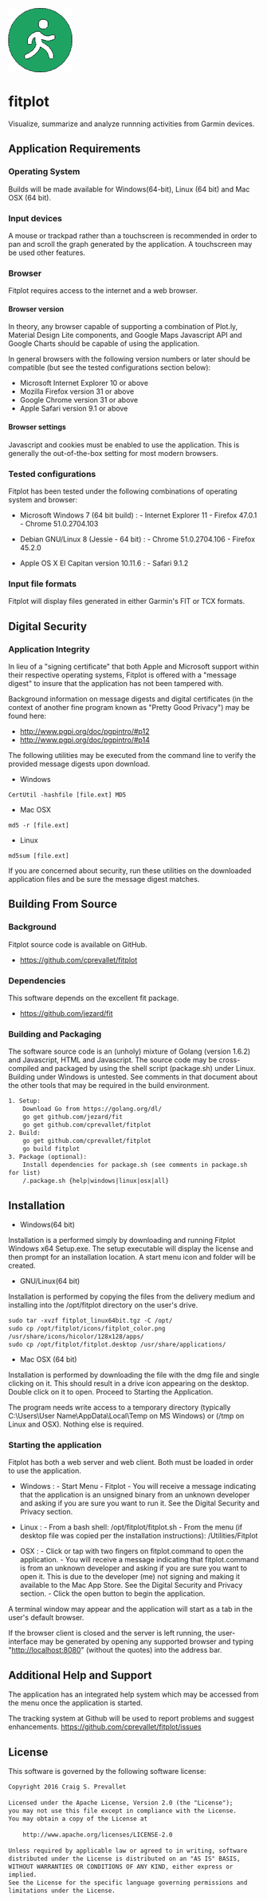 <img src="https://github.com/cprevallet/fitplot/blob/master/icons/fitplot_color.png">

# fitplot
Visualize, summarize and analyze runnning activities from Garmin devices.


Application Requirements
------------------------

### Operating System

Builds will be made available for Windows(64-bit), Linux (64 bit) and Mac 
OSX (64 bit).

### Input devices

A mouse or trackpad rather than a touchscreen is recommended in order to
pan and scroll the graph generated by the application. A touchscreen may
be used other features.

### Browser

Fitplot requires access to the internet and a web browser.

#### Browser version

In theory, any browser capable of supporting a combination of Plot.ly,
Material Design Lite components, and Google Maps Javascript API and
Google Charts should be capable of using the application.

In general browsers with the following version numbers or later should
be compatible (but see the tested configurations section below):

-   Microsoft Internet Explorer 10 or above
-   Mozilla Firefox version 31 or above
-   Google Chrome version 31 or above
-   Apple Safari version 9.1 or above

#### Browser settings

Javascript and cookies must be enabled to use the application. This is
generally the out-of-the-box setting for most modern browsers.

### Tested configurations

Fitplot has been tested under the following combinations of operating
system and browser:

-   Microsoft Windows 7 (64 bit build)
    :   -   Internet Explorer 11
        -   Firefox 47.0.1
        -   Chrome 51.0.2704.103

-   Debian GNU/Linux 8 (Jessie - 64 bit)
    :   -   Chrome 51.0.2704.106
        -   Firefox 45.2.0

-   Apple OS X El Capitan version 10.11.6
    :   -   Safari 9.1.2

### Input file formats

Fitplot will display files generated in either Garmin's FIT or TCX
formats.

Digital Security
----------------

### Application Integrity

In lieu of a "signing certificate" that both Apple and Microsoft support
within their respective operating systems, Fitplot is offered with a
"message digest" to insure that the application has not been tampered
with.

Background information on message digests and digital certificates (in
the context of another fine program known as "Pretty Good Privacy") may
be found here:

-   <http://www.pgpi.org/doc/pgpintro/#p12>
-   <http://www.pgpi.org/doc/pgpintro/#p14>

The following utilities may be executed from the command line to verify
the provided message digests upon download.

-   Windows

<!-- -->

    CertUtil -hashfile [file.ext] MD5

-   Mac OSX

<!-- -->

    md5 -r [file.ext]

-   Linux

<!-- -->

    md5sum [file.ext]

If you are concerned about security, run these utilities on the
downloaded application files and be sure the message digest matches.

Building From Source
--------------------

### Background
Fitplot source code is available on GitHub. 

-   <https://github.com/cprevallet/fitplot>

### Dependencies
This software depends on the excellent fit package.

-  <https://github.com/jezard/fit>

### Building and Packaging
The software source code is an (unholy) mixture of Golang (version 1.6.2) and 
Javascript, HTML and Javascript.  The source code may be cross-compiled and packaged by using 
the shell script (package.sh) under Linux.  Building under Windows is 
untested. See comments in that document about the other tools that may 
be required in the build environment. 

	1. Setup:  
		Download Go from https://golang.org/dl/
		go get github.com/jezard/fit
		go get github.com/cprevallet/fitplot
	2. Build:
		go get github.com/cprevallet/fitplot
		go build fitplot
	3. Package (optional): 
		Install dependencies for package.sh (see comments in package.sh for list)
		/.package.sh {help|windows|linux|osx|all}

Installation
------------

-   Windows(64 bit)

Installation is a performed simply by downloading and running Fitplot
Windows x64 Setup.exe. The setup executable will display the license and
then prompt for an installation location. A start menu icon and folder
will be created.

-   GNU/Linux(64 bit)

Installation is performed by copying the files from the delivery medium
and installing into the /opt/fitplot directory on the user's drive.

    sudo tar -xvzf fitplot_linux64bit.tgz -C /opt/
    sudo cp /opt/fitplot/icons/fitplot_color.png /usr/share/icons/hicolor/128x128/apps/
    sudo cp /opt/fitplot/fitplot.desktop /usr/share/applications/

-   Mac OSX (64 bit)

Installation is performed by downloading the file with the dmg file and
single clicking on it. This should result in a drive icon appearing on
the desktop. Double click on it to open. Proceed to Starting the
Application.

The program needs write access to a temporary directory (typically
C:\\Users\\User Name\\AppData\\Local\\Temp on MS Windows) or (/tmp on
Linux and OSX). Nothing else is required.



### Starting the application

Fitplot has both a web server and web client. Both must be loaded in
order to use the application.

-   Windows
    :   -   Start Menu
        -   Fitplot
        -   You will receive a message indicating that the application
            is an unsigned binary from an unknown developer and asking
            if you are sure you want to run it. See the Digital Security
            and Privacy section.

-   Linux
    :   -   From a bash shell: /opt/fitplot/fitplot.sh
        -   From the menu (if desktop file was copied per the
            installation instructions): /Utilities/Fitplot

-   OSX
    :   -   Click or tap with two fingers on fitplot.command to open the
            application.
        -   You will receive a message indicating that fitplot.command
            is from an unknown developer and asking if you are sure you
            want to open it. This is due to the developer (me) not
            signing and making it available to the Mac App Store. See
            the Digital Security and Privacy section.
        -   Click the open button to begin the application.

A terminal window may appear and the application will start as a tab in
the user's default browser.

If the browser client is closed and the server is left running, the
user-interface may be generated by opening any supported browser and
typing "<http://localhost:8080>" (without the quotes) into the address
bar.

Additional Help and Support
---------------------------

The application has an integrated help system which may be accessed from
the menu once the application is started.

The tracking system at Github will be used to report problems and suggest enhancements.
https://github.com/cprevallet/fitplot/issues
                                                                                                        
License
-------

This software is governed by the following software license:

    Copyright 2016 Craig S. Prevallet

    Licensed under the Apache License, Version 2.0 (the "License");
    you may not use this file except in compliance with the License.
    You may obtain a copy of the License at

        http://www.apache.org/licenses/LICENSE-2.0

    Unless required by applicable law or agreed to in writing, software
    distributed under the License is distributed on an "AS IS" BASIS,
    WITHOUT WARRANTIES OR CONDITIONS OF ANY KIND, either express or implied.
    See the License for the specific language governing permissions and
    limitations under the License.

